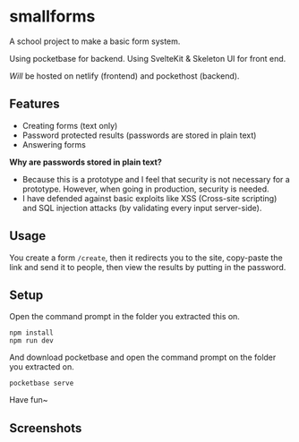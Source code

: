 
# smallforms

A school project to make a basic form system.

Using pocketbase for backend.
Using SvelteKit & Skeleton UI for front end.

*Will* be hosted on netlify (frontend) and pockethost (backend).

## Features
- Creating forms (text only)
- Password protected results (passwords are stored in plain text)
- Answering forms

**Why are passwords stored in plain text?**
- Because this is a prototype and I feel that security is not necessary for a prototype. However, when going in production, security is needed.
- I have defended against basic exploits like XSS (Cross-site scripting) and SQL injection attacks (by validating every input server-side).

## Usage
You create a form `/create`, then it redirects you to the site, copy-paste the link and send it to people, then view the results by putting in the password.

## Setup
Open the command prompt in the folder you extracted this on.
```
npm install
npm run dev
```

And download pocketbase and open the command prompt on the folder you extracted on.
```
pocketbase serve
```

Have fun~

## Screenshots

